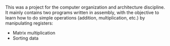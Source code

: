 This was a project for the computer organization and architecture discipline.
It mainly contains two programs written in assembly, with the objective to learn how to do simple operations (addition, multiplication, etc.) by manipulating registers:
- Matrix multiplication
- Sorting data